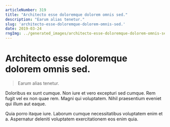 ```yaml
---
articleNumber: 319
title: "Architecto esse doloremque dolorem omnis sed."
description: "Earum alias tenetur."
slug: 'architecto-esse-doloremque-dolorem-omnis-sed.'
date: 2019-03-24
rngImg: ../generated_images/architecto-esse-doloremque-dolorem-omnis-sed..jpg
---
```


# Architecto esse doloremque dolorem omnis sed.

> Earum alias tenetur.

Doloribus ex sunt cumque. Non iure et vero excepturi sed cumque. Rem fugit vel ex non quae rem. Magni qui voluptatem. Nihil praesentium eveniet qui illum aut eaque.
 Quia porro itaque iure. Laborum cumque necessitatibus voluptatem enim et a. Aspernatur deleniti voluptatem exercitationem eos enim quia.
